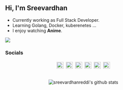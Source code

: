 ## Hi, I'm Sreevardhan

- Currently working as Full Stack Developer.
- Learning Golang, Docker, kuberenetes ...
- I enjoy watching **Anime**.

![](https://visitor-badge.glitch.me/badge?page_id=sreevardhanreddi)

### Socials

<div style="display:flex; justify-content:center">
<a href="https://github.com/sreevardhanreddi">
  <img alt="Sreevardhan's github" width="22px" style="margin:4px;" src="https://cdn.jsdelivr.net/npm/simple-icons@v3/icons/github.svg" />
</a>
<a href="https://stackoverflow.com/users/12030498/sreevardhan-reddy">
  <img alt="Sreevardhan's stackoverflow" width="22px" style="margin:4px;" src="https://cdn.jsdelivr.net/npm/simple-icons@v3/icons/stackoverflow.svg" />
</a>
<a href="https://www.linkedin.com/in/sreevardhan-reddy-346904120/">
  <img alt="Sreevardhan's LinkdeIN" width="22px" style="margin:4px;" src="https://cdn.jsdelivr.net/npm/simple-icons@v3/icons/linkedin.svg" />
</a>
<a href="https://twitter.com/PSreevardhan">
  <img alt="Sreevardhan's | Twitter" width="22px" style="margin:4px;" src="https://cdn.jsdelivr.net/npm/simple-icons@v3/icons/twitter.svg" />
</a>
<a href="https://t.me/sreevardhanreddi">
  <img alt="Sreevardhan's Telegram" width="22px" style="margin:4px;" src="https://cdn.jsdelivr.net/npm/simple-icons@v3/icons/telegram.svg" />
</a>
<a href="https://www.reddit.com/user/sreevardhanreddi">
  <img style="margin:4px;" alt="Sreevardhan's Reddit" width="22px" src="https://cdn.jsdelivr.net/npm/simple-icons@v3/icons/reddit.svg" />
</a>
<!--<a href="https://leetcode.com/sreevardhanreddi/">
  <img style="margin:4px;" alt="Sreevardhan's Leetcode" width="22px" src="https://cdn.jsdelivr.net/npm/simple-icons@v3/icons/leetcode.svg" />
</a>-->
</div>

<br />

<center>

![sreevardhanreddi's github stats](https://github-readme-stats.vercel.app/api?username=sreevardhanreddi&show_icons=true&hide_border=true&theme=dark&count_private=true)

</center>
